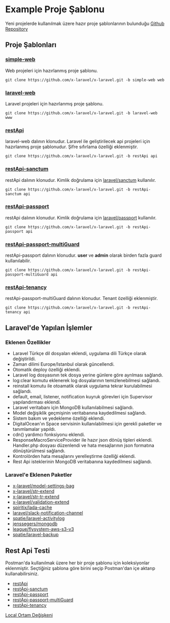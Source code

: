 # Example Proje Şablonu

Yeni projelerde kullanılmak üzere hazır proje şablonlarının
bulunduğu [Github Repository](https://github.com/x-laravel/x-laravel/tree/master)

## Proje Şablonları

### [simple-web](https://github.com/x-laravel/x-laravel/tree/simple-web)

Web projeleri için hazırlanmış proje şablonu.

````
git clone https://github.com/x-laravel/x-laravel.git -b simple-web web
````

### [laravel-web](https://github.com/x-laravel/x-laravel/tree/laravel-web)

Laravel projeleri için hazırlanmış proje şablonu.

````
git clone https://github.com/x-laravel/x-laravel.git -b laravel-web www
````

### [restApi](https://github.com/x-laravel/x-laravel/tree/restApi)

laravel-web dalının klonudur. Laravel ile geliştirilecek api projeleri için hazırlanmış proje şablonudur. Şifre
sıfırlama özelliği eklenmiştir.

````
git clone https://github.com/x-laravel/x-laravel.git -b restApi api
````

### [restApi-sanctum](https://github.com/x-laravel/x-laravel/tree/restApi-sanctum)

restApi dalının klonudur. Kimlik doğrulama için [laravel/sanctum](https://laravel.com/docs/sanctum) kullanılır.

````
git clone https://github.com/x-laravel/x-laravel.git -b restApi-sanctum api
````

### [restApi-passport](https://github.com/x-laravel/x-laravel/tree/restApi-passport)

restApi dalının klonudur. Kimlik doğrulama için [laravel/passport](https://laravel.com/docs/passport) kullanılır.

````
git clone https://github.com/x-laravel/x-laravel.git -b restApi-passport api
````

### [restApi-passport-multiGuard](https://github.com/x-laravel/x-laravel/tree/restApi-passport-multiGuard)

restApi-passport dalının klonudur. **user** ve **admin** olarak birden fazla guard kullanılabilir.

````
git clone https://github.com/x-laravel/x-laravel.git -b restApi-passport-multiGuard api
````

### [restApi-tenancy](https://github.com/x-laravel/x-laravel/tree/restApi-tenancy)

restApi-passport-multiGuard dalının klonudur. Tenant özelliği eklenmiştir.

````
git clone https://github.com/x-laravel/x-laravel.git -b restApi-tenancy api
````

## Laravel'de Yapılan İşlemler

### Eklenen Özellikler

- Laravel Türkçe dil dosyaları eklendi, uygulama dili Türkçe olarak değiştirildi.
- Zaman dilimi Europe/Istanbul olarak güncellendi.
- Otomatik deploy özelliği eklendi.
- Laravel log dosyasının tek dosya yerine günlere göre ayrılması sağlandı.
- log:clear komutu eklenerek log dosyalarının temizlenebilmesi sağlandı.
- reinstall komutu ile otoamatik olarak uygulama tekrar kurulabilmesi sağlandı.
- default, email, listener, notification kuyruk görevleri için Supervisor yapılandırması eklendi.
- Laravel veritabanı için MongoDB kullanılabilmesi sağlandı.
- Model değişiklik geçmişinin veritabanına kaydedilmesi sağlandı.
- Sistem bakım ve yedekleme özelliği eklendi.
- DigitalOcean'ın Space servisinin kullanılabilmesi için gerekli paketler ve tanımlamalar yapıldı.
- cdn() yardımcı fonksiyonu eklendi.
- ResponseMacroServiceProvider ile hazır json dönüş tipleri eklendi. Handler.php dosyası düzenlendi ve hata mesajlarının
  json formatına dönüştürülmesi sağlandı.
- Kontrolörden hata mesajlarını yerelleştirme özelliği eklendi.
- Rest Api isteklerinin MongoDB veritabanına kaydedilmesi sağlandı.

### Laravel'e Eklenen Paketler

- [x-laravel/model-settings-bag](https://github.com/x-laravel/model-settings-bag)
- [x-laravel/str-extend](https://github.com/x-laravel/str-tr)
- [x-laravel/str-tr-extend](https://github.com/x-laravel/str-tr-extend)
- [x-laravel/validation-extend](https://github.com/x-laravel/validation-extend)
- [spiritix/lada-cache](https://github.com/spiritix/lada-cache)
- [laravel/slack-notification-channel](https://github.com/laravel/slack-notification-channel)
- [spatie/laravel-activitylog](https://github.com/spatie/laravel-activitylog)
- [jenssegers/mongodb](https://github.com/jenssegers/laravel-mongodb)
- [league/flysystem-aws-s3-v3](https://github.com/thephpleague/flysystem-aws-s3-v3)
- [spatie/laravel-backup](https://github.com/spatie/laravel-backup)

## Rest Api Testi

Postman'da kullanılmak üzere her bir proje şablonu için koleksiyonlar eklenmiştir. Seçtiğiniz şablona göre birini seçip
Postman'dan içe aktarıp kullanabilirsiniz.

- [restApi](https://raw.githubusercontent.com/x-laravel/x-laravel/master/postman/collections/restApi.collection.json)
- [restApi-sanctum](https://raw.githubusercontent.com/x-laravel/x-laravel/master/postman/collections/restApi-sanctum.collection.json)
- [restApi-passport](https://raw.githubusercontent.com/x-laravel/x-laravel/master/postman/collections/restApi-passport.collection.json)
- [restApi-passport-multiGuard](https://raw.githubusercontent.com/x-laravel/x-laravel/master/postman/collections/restApi-passport-multiGuard.collection.json)
- [restApi-tenancy](https://raw.githubusercontent.com/x-laravel/x-laravel/master/postman/collections/restApi-tenancy.collection.json)

[Local Ortam Değişkeni](https://raw.githubusercontent.com/x-laravel/x-laravel/master/postman/environments/local.environment.json)
